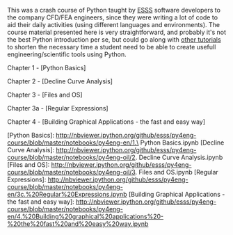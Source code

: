 This was a crash course of Python taught by [ESSS](www.esss.com.br) software developers to the company CFD/FEA engineers,
since they were writing a lot of code to aid their daily activities (using different languages and environments). The
course material presented here is very straightforward, and probably it's not the best Python introduction per se, but
could go along with [other tutorials](https://wiki.python.org/moin/BeginnersGuide/Programmers) to shorten the necessary
time a student need to be able to create usefull engineering/scientific tools using Python.

Chapter 1 - [Python Basics]

Chapter 2 - [Decline Curve Analysis]

Chapter 3 - [Files and OS]

Chapter 3a - [Regular Expressions]

Chapter 4 - [Building Graphical Applications - the fast and easy way]

[Python Basics]: http://nbviewer.ipython.org/github/esss/py4eng-course/blob/master/notebooks/py4eng-en/1.\ Python Basics.ipynb
[Decline Curve Analysis]: http://nbviewer.ipython.org/github/esss/py4eng-course/blob/master/notebooks/py4eng-oil/2. Decline Curve Analysis.ipynb
[Files and OS]: http://nbviewer.ipython.org/github/esss/py4eng-course/blob/master/notebooks/py4eng-oil/3. Files and OS.ipynb
[Regular Expressions]: http://nbviewer.ipython.org/github/esss/py4eng-course/blob/master/notebooks/py4eng-en/3c.%20Regular%20Expressions.ipynb
[Building Graphical Applications - the fast and easy way]: http://nbviewer.ipython.org/github/esss/py4eng-course/blob/master/notebooks/py4eng-en/4.%20Building%20graphical%20applications%20-%20the%20fast%20and%20easy%20way.ipynb
